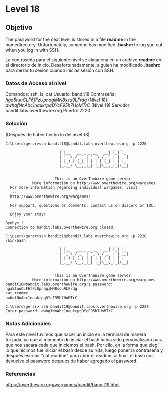 # Level 18
## Objetivo
The password for the next level is stored in a file **readme** in the homedirectory. Unfortunately, someone has modified **.bashrc** to log you out when you log in with SSH.

La contraseña para el siguiente nivel se almacena en un archivo **readme** en el directorio de inicio. Desafortunadamente, alguien ha modificado **.bashrc** para cerrar tu sesión cuando inicias sesión con SSH.
### Datos de Acceso al nivel
Comandos: ssh, ls, cat
Usuario: bandit18
Contraseña: *hga5tuuCLF6fFzUpnagiMN8ssu9LFrdg* (Nivel 18), *awhqfNnAbc1naukrpqDYcF95h7HoMTrC* (Nivel 19)
Servidor: bandit.labs.overthewire.org
Puerto: 2220
### Solución
(Después de haber hecho lo del nivel 18)
```
C:\Users\gerar>ssh bandit18@bandit.labs.overthewire.org -p 2220
                         _                     _ _ _
                        | |__   __ _ _ __   __| (_) |_
                        | '_ \ / _` | '_ \ / _` | | __|
                        | |_) | (_| | | | | (_| | | |_
                        |_.__/ \__,_|_| |_|\__,_|_|\__|


                      This is an OverTheWire game server.
            More information on http://www.overthewire.org/wargames
  For more information regarding individual wargames, visit
  ...
  http://www.overthewire.org/wargames/

  For support, questions or comments, contact us on discord or IRC.

  Enjoy your stay!

Byebye !
Connection to bandit.labs.overthewire.org closed.

C:\Users\gerar>ssh bandit18@bandit.labs.overthewire.org -p 2220 /bin/bash
                         _                     _ _ _
                        | |__   __ _ _ __   __| (_) |_
                        | '_ \ / _` | '_ \ / _` | | __|
                        | |_) | (_| | | | | (_| | | |_
                        |_.__/ \__,_|_| |_|\__,_|_|\__|


                      This is an OverTheWire game server.
            More information on http://www.overthewire.org/wargames
bandit18@bandit.labs.overthewire.org's password: hga5tuuCLF6fFzUpnagiMN8ssu9LFrdg
cat readme
awhqfNnAbc1naukrpqDYcF95h7HoMTrC

C:\Users\gerar> ssh bandit19@bandit.labs.overthewire.org -p 2220
Enter password: awhqfNnAbc1naukrpqDYcF95h7HoMTrC
```
### Notas Adicionales
Para este nivel tuvimos que hacer un inicio en la terminal de manera forzada, ya que al momento de iniciar el bash había sido personalizado para que nos sacara cada que iniciemos el bash. Por ello, en la forma que elegí lo que hicimos fue iniciar el bash desde su ruta, luego poner la contraseña y después escribir "cat readme" para abrir el readme, al final, el bash nos devuelve el password después de haber agregado el password.
### Referencias
https://overthewire.org/wargames/bandit/bandit19.html